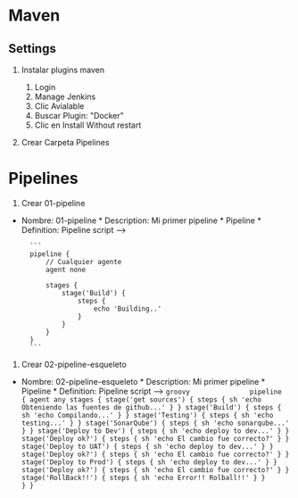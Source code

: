 # Maven
## Settings
1. Instalar plugins maven
    1. Login
    1. Manage Jenkins
    1. Clic Avialable
    1. Buscar Plugin: "Docker"
    1. Clic en Install Without restart
    
1. Crear Carpeta Pipelines

# Pipelines
1. Crear 01-pipeline
* Nombre: 01-pipeline
        * Description: Mi primer pipeline
        * Pipeline
            * Definition: Pipeline script -->

        ```         
        pipeline {
            // Cualquier agente
            agent none

            stages {
                stage('Build') {
                    steps {
                        echo 'Building..'
                    }
                }
            }
        }
        ```
              
 
 1. Crear 02-pipeline-esqueleto
* Nombre: 02-pipeline-esqueleto
        * Description: Mi primer pipeline
        * Pipeline
            * Definition: Pipeline script -->
              ```groovy              
                pipeline {
                  agent any
                    stages {
                      stage('get sources') {
                        steps {
                          sh 'echo Obteniendo las fuentes de github...'
                        }
                      }
                      stage('Build') {
                        steps {
                          sh 'echo Compilando...'
                        }
                      }
                      stage('Testing') {
                        steps {
                          sh 'echo testing...'
                        }
                      }
                      stage('SonarQube') {
                        steps {
                          sh 'echo sonarqube...'
                        }
                      }
                      stage('Deploy to Dev') {
                        steps {
                          sh 'echo deploy to dev...'
                        }
                      }
                      stage('Deploy ok?') {
                        steps {
                          sh 'echo El cambio fue correcto?'
                        }
                      }
                      stage('Deploy to UAT') {
                        steps {
                          sh 'echo deploy to dev...'
                        }
                      }
                      stage('Deploy ok?') {
                        steps {
                          sh 'echo El cambio fue correcto?'
                        }
                      }
                      stage('Deploy to Prod') {
                        steps {
                          sh 'echo deploy to dev...'
                        }
                      }
                      stage('Deploy ok?') {
                        steps {
                          sh 'echo El cambio fue correcto?'
                        }
                      }     
                      stage('RollBack!!') {
                        steps {
                          sh 'echo Error!! Rolball!!'
                        }
                      }                   
                  }
                }
              ```
